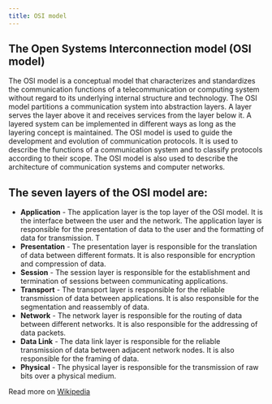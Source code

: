 ```yaml
---
title: OSI model
---
```

## The Open Systems Interconnection model (OSI model)

The OSI model is a conceptual model that characterizes and standardizes the communication functions of a telecommunication or computing system without regard to its underlying internal structure and technology. The OSI model partitions a communication system into abstraction layers. A layer serves the layer above it and receives services from the layer below it. A layered system can be implemented in different ways as long as the layering concept is maintained. The OSI model is used to guide the development and evolution of communication protocols. It is used to describe the functions of a communication system and to classify protocols according to their scope. The OSI model is also used to describe the architecture of communication systems and computer networks.

## The seven layers of the OSI model are:

- **Application** - The application layer is the top layer of the OSI model. It is the interface between the user and the network. The application layer is responsible for the presentation of data to the user and the formatting of data for transmission. T
- **Presentation** - The presentation layer is responsible for the translation of data between different formats. It is also responsible for encryption and compression of data.
- **Session** - The session layer is responsible for the establishment and termination of sessions between communicating applications.
- **Transport** - The transport layer is responsible for the reliable transmission of data between applications. It is also responsible for the segmentation and reassembly of data.
- **Network** - The network layer is responsible for the routing of data between different networks. It is also responsible for the addressing of data packets.
- **Data Link** - The data link layer is responsible for the reliable transmission of data between adjacent network nodes. It is also responsible for the framing of data.
- **Physical** - The physical layer is responsible for the transmission of raw bits over a physical medium.

Read more on [Wikipedia](https://en.wikipedia.org/wiki/OSI_model)